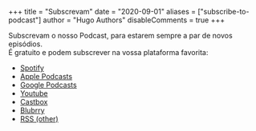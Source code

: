 +++
title = "Subscrevam"
date = "2020-09-01"
aliases = ["subscribe-to-podcast"]
author = "Hugo Authors"
disableComments = true
+++

Subscrevam o nosso Podcast, para estarem sempre a par de novos episódios.  
É gratuito e podem subscrever na vossa plataforma favorita:

- [Spotify](https://open.spotify.com/show/#)
- [Apple Podcasts](https://podcasts.apple.com/podcast/#/#)
- [Google Podcasts](https://podcasts.google.com/feed/#)
- [Youtube](https://www.youtube.com/#)
- [Castbox](https://castbox.fm/ch/#)
- [Blubrry](https://blubrry.com/#/)
- [RSS (other)](../feed/podcast/index.xml)
